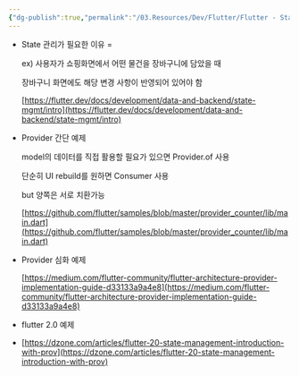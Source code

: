 ```yaml
---
{"dg-publish":true,"permalink":"/03.Resources/Dev/Flutter/Flutter - State Management, Provider/","tags":["flutter","dev"],"noteIcon":""}
---
```



- State 관리가 필요한 이유 =
    
    ex) 사용자가 쇼핑화면에서 어떤 물건을 장바구니에 담았을 때 
    
     장바구니 화면에도 해당 변경 사항이 반영되어 있어야 함
    
    [https://flutter.dev/docs/development/data-and-backend/state-mgmt/intro](https://flutter.dev/docs/development/data-and-backend/state-mgmt/intro)
    
- Provider 간단 예제
    
    model의 데이터를 직접 활용할 필요가 있으면 Provider.of 사용
    
    단순히 UI rebuild를 원하면 Consumer 사용
    
    but 양쪽은  서로 치환가능 
    
    [https://github.com/flutter/samples/blob/master/provider_counter/lib/main.dart](https://github.com/flutter/samples/blob/master/provider_counter/lib/main.dart)
    
- Provider 심화 예제
    
    [https://medium.com/flutter-community/flutter-architecture-provider-implementation-guide-d33133a9a4e8](https://medium.com/flutter-community/flutter-architecture-provider-implementation-guide-d33133a9a4e8)
    

- flutter 2.0 예제
- [https://dzone.com/articles/flutter-20-state-management-introduction-with-prov](https://dzone.com/articles/flutter-20-state-management-introduction-with-prov)